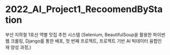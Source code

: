 # 2022_AI_Project1_RecoomendByStation
부산 지하철 1호선 역별 맛집 추천 시스템 (Selenium, BeautifulSoup을 활용한 파이썬 웹 크롤링, Django를 통한 배포, 첫 번째 프로젝트, 프로젝트 기반 AI 빅데이터 융합인재 양성 과정,)
